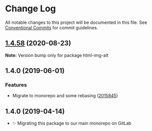 # Change Log

All notable changes to this project will be documented in this file.
See [Conventional Commits](https://conventionalcommits.org) for commit guidelines.

## [1.4.58](https://gitlab.com/codsen/codsen/compare/html-img-alt@1.4.57...html-img-alt@1.4.58) (2020-08-23)

**Note:** Version bump only for package html-img-alt





## 1.4.0 (2019-06-01)

### Features

- Migrate to monorepo and some rebasing ([2015845](https://gitlab.com/codsen/codsen/commit/2015845))

## 1.4.0 (2019-04-14)

- ✨ Migrating this package to our main monorepo on GitLab
